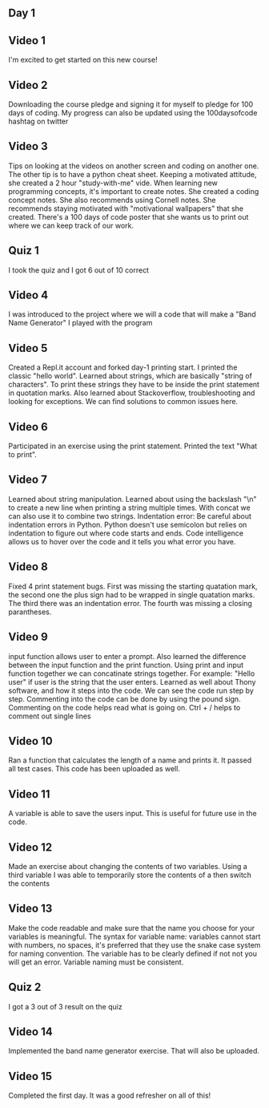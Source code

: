
## Day 1

## Video 1

I'm excited to get started on this new course!

## Video 2

Downloading the course pledge and signing it for myself to pledge for 100 days of coding. My progress can also be updated using the 100daysofcode hashtag on twitter

## Video 3

Tips on looking at the videos on another screen and coding on another one. The other tip is to have a python cheat sheet. Keeping a motivated attitude, she created a 2 hour "study-with-me" vide. When learning new programming concepts, it's important to create notes. She created a coding concept notes. She also recommends using Cornell notes. She recommends staying motivated with "motivational wallpapers" that she created. There's a 100 days of code poster that she wants us to print out where we can keep track of our work. 

## Quiz 1

I took the quiz and I got 6 out of 10 correct

## Video 4

I was introduced to the project where we will a code that will make a "Band Name Generator" I played with the program

## Video 5 

Created a Repl.it account and forked day-1 printing start. I printed the classic "hello world". Learned about strings, which are basically "string of characters". To print these strings they have to be inside the print statement in quotation marks. Also learned about Stackoverflow, troubleshooting and looking for exceptions. We can find solutions to common issues here. 

## Video 6

Participated in an exercise using the print statement. Printed the text "What to print". 

## Video 7

Learned about string manipulation. Learned about using the backslash "\n" to create a new line when printing a string multiple times. With concat we can also use it to combine two strings. 
Indentation error: Be careful about indentation errors in Python. Python doesn't use semicolon but relies on indentation to figure out where code starts and ends. Code intelligence allows us to hover over the code and it tells you what error you have. 

## Video 8

Fixed 4 print statement bugs. First was missing the starting quatation mark, the second one the plus sign had to be wrapped in single quatation marks. The third there was an indentation error. The fourth was missing a closing parantheses. 

## Video 9

input function allows user to enter a prompt. Also learned the difference between the input function and the print function. Using print and input function together we can concatinate strings together. For example: "Hello user" if user is the string that the user enters. Learned as well about Thony software, and how it steps into the code. We can see the code run step by step. Commenting into the code can be done by using the pound sign. Commenting on the code helps read what is going on. Ctrl + / helps to comment out single lines

## Video 10

Ran a function that calculates the length of a name and prints it. It passed all test cases. This code has been uploaded as well. 

## Video 11

A variable is able to save the users input. This is useful for future use in the code. 

## Video 12

Made an exercise about changing the contents of two variables. Using a third variable I was able to temporarily store the contents of a then switch the contents

## Video 13

Make the code readable and make sure that the name you choose for your variables is meaningful. The syntax for variable name: variables cannot start with numbers, no spaces, it's preferred that they use the snake case system for naming convention. The variable has to be clearly defined if not not you will get an error. Variable naming must be consistent. 

## Quiz 2

I got a 3 out of 3 result on the quiz

## Video 14

Implemented the band name generator exercise. That will also be uploaded. 

## Video 15

Completed the first day. It was a good refresher on all of this!
